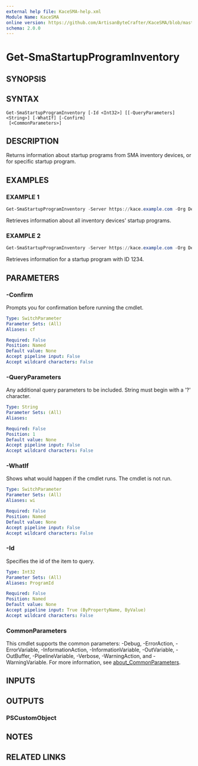 ```yaml
---
external help file: KaceSMA-help.xml
Module Name: KaceSMA
online version: https://github.com/ArtisanByteCrafter/KaceSMA/blob/master/docs/Get-SmaStartupProgramInventory.md
schema: 2.0.0
---
```


# Get-SmaStartupProgramInventory

## SYNOPSIS

## SYNTAX

```
Get-SmaStartupProgramInventory [-Id <Int32>] [[-QueryParameters] <String>] [-WhatIf] [-Confirm]
 [<CommonParameters>]
```

## DESCRIPTION
Returns information about startup programs from SMA inventory devices, or for  specific startup program.

## EXAMPLES

### EXAMPLE 1
```powershell
Get-SmaStartupProgramInventory -Server https://kace.example.com -Org Default -Credential (Get-Credential)
```

Retrieves information about all inventory devices' startup programs.

### EXAMPLE 2
```powershell
Get-SmaStartupProgramInventory -Server https://kace.example.com -Org Default -Credential (Get-Credential) -ProgramID 1234
```

Retrieves information for a startup program with ID 1234.

## PARAMETERS

### -Confirm
Prompts you for confirmation before running the cmdlet.

```yaml
Type: SwitchParameter
Parameter Sets: (All)
Aliases: cf

Required: False
Position: Named
Default value: None
Accept pipeline input: False
Accept wildcard characters: False
```

### -QueryParameters
Any additional query parameters to be included.
String must begin with a '?' character.

```yaml
Type: String
Parameter Sets: (All)
Aliases:

Required: False
Position: 1
Default value: None
Accept pipeline input: False
Accept wildcard characters: False
```

### -WhatIf
Shows what would happen if the cmdlet runs.
The cmdlet is not run.

```yaml
Type: SwitchParameter
Parameter Sets: (All)
Aliases: wi

Required: False
Position: Named
Default value: None
Accept pipeline input: False
Accept wildcard characters: False
```

### -Id
Specifies the id of the item to query.

```yaml
Type: Int32
Parameter Sets: (All)
Aliases: ProgramId

Required: False
Position: Named
Default value: None
Accept pipeline input: True (ByPropertyName, ByValue)
Accept wildcard characters: False
```

### CommonParameters
This cmdlet supports the common parameters: -Debug, -ErrorAction, -ErrorVariable, -InformationAction, -InformationVariable, -OutVariable, -OutBuffer, -PipelineVariable, -Verbose, -WarningAction, and -WarningVariable. For more information, see [about_CommonParameters](http://go.microsoft.com/fwlink/?LinkID=113216).

## INPUTS

## OUTPUTS

### PSCustomObject
## NOTES

## RELATED LINKS
